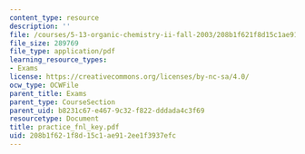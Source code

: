 ```yaml
---
content_type: resource
description: ''
file: /courses/5-13-organic-chemistry-ii-fall-2003/208b1f621f8d15c1ae912ee1f3937efc_practice_fnl_key.pdf
file_size: 289769
file_type: application/pdf
learning_resource_types:
- Exams
license: https://creativecommons.org/licenses/by-nc-sa/4.0/
ocw_type: OCWFile
parent_title: Exams
parent_type: CourseSection
parent_uid: b8231c67-e467-9c32-f822-dddada4c3f69
resourcetype: Document
title: practice_fnl_key.pdf
uid: 208b1f62-1f8d-15c1-ae91-2ee1f3937efc
---
```

